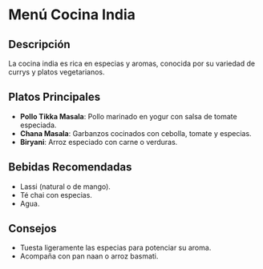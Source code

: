 # Menú Cocina India

## Descripción

La cocina india es rica en especias y aromas, conocida por su variedad de currys y platos vegetarianos.

## Platos Principales

* **Pollo Tikka Masala**: Pollo marinado en yogur con salsa de tomate especiada.
* **Chana Masala**: Garbanzos cocinados con cebolla, tomate y especias.
* **Biryani**: Arroz especiado con carne o verduras.

## Bebidas Recomendadas

* Lassi (natural o de mango).
* Té chai con especias.
* Agua.

## Consejos

* Tuesta ligeramente las especias para potenciar su aroma.
* Acompaña con pan naan o arroz basmati.
